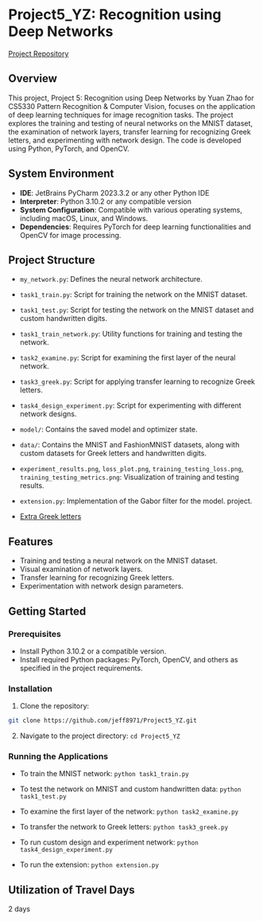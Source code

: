 # Project5_YZ: Recognition using Deep Networks

[Project Repository](https://github.com/jeff8971/Project5_YZ)

## Overview
This project, Project 5: Recognition using Deep Networks by Yuan Zhao for CS5330 Pattern Recognition & Computer Vision, focuses on the application of deep learning techniques for image recognition tasks. The project explores the training and testing of neural networks on the MNIST dataset, the examination of network layers, transfer learning for recognizing Greek letters, and experimenting with network design. The code is developed using Python, PyTorch, and OpenCV.

## System Environment
- **IDE**: JetBrains PyCharm 2023.3.2 or any other Python IDE
- **Interpreter**: Python 3.10.2 or any compatible version
- **System Configuration**: Compatible with various operating systems, including macOS, Linux, and Windows.
- **Dependencies**: Requires PyTorch for deep learning functionalities and OpenCV for image processing.

## Project Structure
- `my_network.py`: Defines the neural network architecture.
- `task1_train.py`: Script for training the network on the MNIST dataset.
- `task1_test.py`: Script for testing the network on the MNIST dataset and custom handwritten digits.
- `task1_train_network.py`: Utility functions for training and testing the network.
- `task2_examine.py`: Script for examining the first layer of the neural network.
- `task3_greek.py`: Script for applying transfer learning to recognize Greek letters.
- `task4_design_experiment.py`: Script for experimenting with different network designs.
- `model/`: Contains the saved model and optimizer state.
- `data/`: Contains the MNIST and FashionMNIST datasets, along with custom datasets for Greek letters and handwritten digits.
- `experiment_results.png`, `loss_plot.png`, `training_testing_loss.png`, `training_testing_metrics.png`: Visualization of training and testing results.
- `extension.py`: Implementation of the Gabor filter for the model.
  project.

- [Extra Greek letters](https://github.com/jeff8971/Project5_YZ)

## Features
- Training and testing a neural network on the MNIST dataset.
- Visual examination of network layers.
- Transfer learning for recognizing Greek letters.
- Experimentation with network design parameters.

## Getting Started
### Prerequisites
- Install Python 3.10.2 or a compatible version.
- Install required Python packages: PyTorch, OpenCV, and others as specified in the project requirements.

### Installation
1. Clone the repository:
```bash
git clone https://github.com/jeff8971/Project5_YZ.git
```

2. Navigate to the project directory:
```cd Project5_YZ```


### Running the Applications
- To train the MNIST network:
```python task1_train.py```


- To test the network on MNIST and custom handwritten data:
```python task1_test.py```


- To examine the first layer of the network:
```python task2_examine.py```


- To transfer the network to Greek letters:
```python task3_greek.py```


- To run custom design and experiment network:
```python task4_design_experiment.py```

- To run the extension:
```python extension.py```


## Utilization of Travel Days

2 days